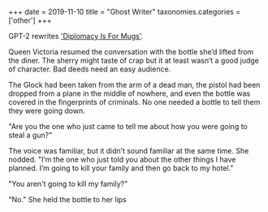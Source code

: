 +++
date = 2019-11-10
title = "Ghost Writer"
taxonomies.categories = ['other']
+++

GPT-2 rewrites ['Diplomacy Is For Mugs'](@/posts/qvd.md).

Queen Victoria resumed the conversation with the bottle she’d lifted from the diner. The sherry might taste of crap but it at least wasn’t a good judge of character. Bad deeds need an easy audience.

The Glock had been taken from the arm of a dead man, the pistol had been dropped from a plane in the middle of nowhere, and even the bottle was covered in the fingerprints of criminals. No one needed a bottle to tell them they were going down.

"Are you the one who just came to tell me about how you were going to steal a gun?"

The voice was familiar, but it didn’t sound familiar at the same time. She nodded. "I’m the one who just told you about the other things I have planned. I’m going to kill your family and then go back to my hotel."

"You aren't going to kill my family?"

"No." She held the bottle to her lips
